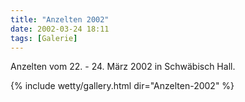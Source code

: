 ```yaml
---
title: "Anzelten 2002"
date: 2002-03-24 18:11
tags: [Galerie]
---
```

Anzelten vom 22. - 24. März 2002 in Schwäbisch Hall.

<!--more-->

{% include wetty/gallery.html dir="Anzelten-2002" %}

